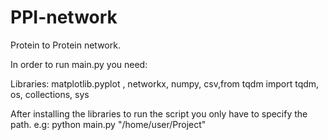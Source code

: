 # PPI-network
Protein to Protein network. 

In order to run main.py you need:

Libraries: matplotlib.pyplot , networkx, numpy, csv,from tqdm import tqdm, os, collections, sys

After installing the libraries to run the script you only have to specify the path.
e.g: python main.py "/home/user/Project"
